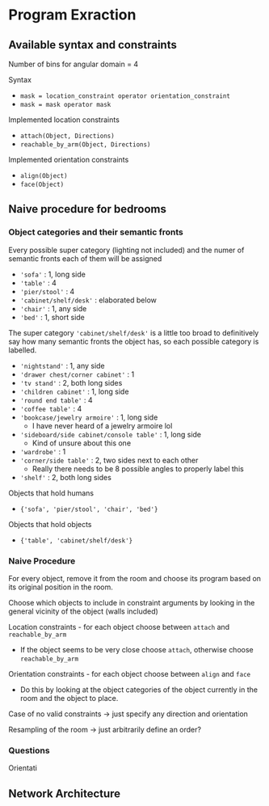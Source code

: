 # Program Exraction 
## Available syntax and constraints
Number of bins for angular domain = 4

Syntax
 * `mask = location_constraint operator orientation_constraint`
 * `mask = mask operator mask`

Implemented location constraints 
 * `attach(Object, Directions)`
 * `reachable_by_arm(Object, Directions)`

Implemented orientation constraints 
 * `align(Object)`
 * `face(Object)`

## Naive procedure for bedrooms
### Object categories and their semantic fronts 
Every possible super category (lighting not included) and the numer of semantic fronts each of them will be assigned 
 * `'sofa'` : 1, long side
 * `'table'` : 4
 * `'pier/stool'` : 4
 * `'cabinet/shelf/desk'` : elaborated below 
 * `'chair'` : 1, any side
  * `'bed'` : 1, short side

The super category `'cabinet/shelf/desk'` is a little too broad to definitively say how many semantic fronts the object has, so each possible category is labelled. 
 * `'nightstand'` : 1, any side
 * `'drawer chest/corner cabinet'` : 1
 * `'tv stand'` : 2, both long sides
 * `'children cabinet'` : 1, long side 
 * `'round end table'` : 4
 * `'coffee table'` : 4 
 * `'bookcase/jewelry armoire'` : 1, long side 
    * I have never heard of a jewelry armoire lol 
 * `'sideboard/side cabinet/console table'` : 1, long side
    * Kind of unsure about this one 
 * `'wardrobe'` : 1
 * `'corner/side table'` : 2, two sides next to each other 
    * Really there needs to be 8 possible angles to properly label this 
 * `'shelf'` : 2, both long sides 

Objects that hold humans 
 * `{'sofa', 'pier/stool', 'chair', 'bed'}`

Objects that hold objects 
 * `{'table', 'cabinet/shelf/desk'}`

### Naive Procedure 
For every object, remove it from the room and choose its program based on its original position in the room. 

Choose which objects to include in constraint arguments by looking in the general vicinity of the object (walls included)

Location constraints - for each object choose between `attach` and `reachable_by_arm`
 * If the object seems to be very close choose `attach`, otherwise choose `reachable_by_arm`

Orientation constraints - for each object choose between `align` and `face`
 * Do this by looking at the object categories of the object currently in the room and the object to place. 

Case of no valid constraints -> just specify any direction and orientation 

Resampling of the room -> just arbitrarily define an order? 

### Questions 


Orientati

## Network Architecture 

